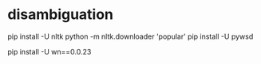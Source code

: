 # disambiguation

pip install -U nltk
python -m nltk.downloader 'popular'
pip install -U pywsd

pip install -U wn==0.0.23
